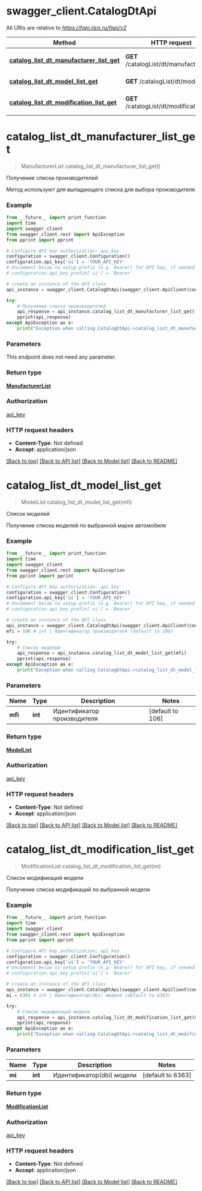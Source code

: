 # swagger_client.CatalogDtApi

All URIs are relative to *https://fapi.iisis.ru/fapi/v2*

Method | HTTP request | Description
------------- | ------------- | -------------
[**catalog_list_dt_manufacturer_list_get**](CatalogDtApi.md#catalog_list_dt_manufacturer_list_get) | **GET** /catalogList/dt/manufacturerList | Получение списка производителей
[**catalog_list_dt_model_list_get**](CatalogDtApi.md#catalog_list_dt_model_list_get) | **GET** /catalogList/dt/modelList | Список моделей
[**catalog_list_dt_modification_list_get**](CatalogDtApi.md#catalog_list_dt_modification_list_get) | **GET** /catalogList/dt/modificationList | Список модификаций модели


# **catalog_list_dt_manufacturer_list_get**
> ManufacturerList catalog_list_dt_manufacturer_list_get()

Получение списка производителей

Метод используют для выпадающего списка для выбора производителя

### Example
```python
from __future__ import print_function
import time
import swagger_client
from swagger_client.rest import ApiException
from pprint import pprint

# Configure API key authorization: api_key
configuration = swagger_client.Configuration()
configuration.api_key['ui'] = 'YOUR_API_KEY'
# Uncomment below to setup prefix (e.g. Bearer) for API key, if needed
# configuration.api_key_prefix['ui'] = 'Bearer'

# create an instance of the API class
api_instance = swagger_client.CatalogDtApi(swagger_client.ApiClient(configuration))

try:
    # Получение списка производителей
    api_response = api_instance.catalog_list_dt_manufacturer_list_get()
    pprint(api_response)
except ApiException as e:
    print("Exception when calling CatalogDtApi->catalog_list_dt_manufacturer_list_get: %s\n" % e)
```

### Parameters
This endpoint does not need any parameter.

### Return type

[**ManufacturerList**](ManufacturerList.md)

### Authorization

[api_key](../README.md#api_key)

### HTTP request headers

 - **Content-Type**: Not defined
 - **Accept**: application/json

[[Back to top]](#) [[Back to API list]](../README.md#documentation-for-api-endpoints) [[Back to Model list]](../README.md#documentation-for-models) [[Back to README]](../README.md)

# **catalog_list_dt_model_list_get**
> ModelList catalog_list_dt_model_list_get(mfi)

Список моделей

Получение списка моделей по выбранной марке автомобиля

### Example
```python
from __future__ import print_function
import time
import swagger_client
from swagger_client.rest import ApiException
from pprint import pprint

# Configure API key authorization: api_key
configuration = swagger_client.Configuration()
configuration.api_key['ui'] = 'YOUR_API_KEY'
# Uncomment below to setup prefix (e.g. Bearer) for API key, if needed
# configuration.api_key_prefix['ui'] = 'Bearer'

# create an instance of the API class
api_instance = swagger_client.CatalogDtApi(swagger_client.ApiClient(configuration))
mfi = 106 # int | Идентификатор производителя (default to 106)

try:
    # Список моделей
    api_response = api_instance.catalog_list_dt_model_list_get(mfi)
    pprint(api_response)
except ApiException as e:
    print("Exception when calling CatalogDtApi->catalog_list_dt_model_list_get: %s\n" % e)
```

### Parameters

Name | Type | Description  | Notes
------------- | ------------- | ------------- | -------------
 **mfi** | **int**| Идентификатор производителя | [default to 106]

### Return type

[**ModelList**](ModelList.md)

### Authorization

[api_key](../README.md#api_key)

### HTTP request headers

 - **Content-Type**: Not defined
 - **Accept**: application/json

[[Back to top]](#) [[Back to API list]](../README.md#documentation-for-api-endpoints) [[Back to Model list]](../README.md#documentation-for-models) [[Back to README]](../README.md)

# **catalog_list_dt_modification_list_get**
> ModificationList catalog_list_dt_modification_list_get(mi)

Список модификаций модели

Получение списка модификаций по выбранной модели

### Example
```python
from __future__ import print_function
import time
import swagger_client
from swagger_client.rest import ApiException
from pprint import pprint

# Configure API key authorization: api_key
configuration = swagger_client.Configuration()
configuration.api_key['ui'] = 'YOUR_API_KEY'
# Uncomment below to setup prefix (e.g. Bearer) for API key, if needed
# configuration.api_key_prefix['ui'] = 'Bearer'

# create an instance of the API class
api_instance = swagger_client.CatalogDtApi(swagger_client.ApiClient(configuration))
mi = 6363 # int | Идентификатор(dbi) модели (default to 6363)

try:
    # Список модификаций модели
    api_response = api_instance.catalog_list_dt_modification_list_get(mi)
    pprint(api_response)
except ApiException as e:
    print("Exception when calling CatalogDtApi->catalog_list_dt_modification_list_get: %s\n" % e)
```

### Parameters

Name | Type | Description  | Notes
------------- | ------------- | ------------- | -------------
 **mi** | **int**| Идентификатор(dbi) модели | [default to 6363]

### Return type

[**ModificationList**](ModificationList.md)

### Authorization

[api_key](../README.md#api_key)

### HTTP request headers

 - **Content-Type**: Not defined
 - **Accept**: application/json

[[Back to top]](#) [[Back to API list]](../README.md#documentation-for-api-endpoints) [[Back to Model list]](../README.md#documentation-for-models) [[Back to README]](../README.md)

